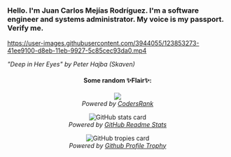 ### Hello. I'm Juan Carlos Mejías Rodríguez. I'm a software engineer and systems administrator. My voice is my passport. Verify me.

https://user-images.githubusercontent.com/3944055/123853273-41ee9100-d8eb-11eb-9927-5c85cec93da0.mp4

*"Deep in Her Eyes" by Peter Hajba (Skaven)*

<h4 align="center">Some random ✨Flair✨:</h4>

<p align="center">
  <a href="https://profile.codersrank.io/user/greenled/"><img src="https://cr-ss-service.azurewebsites.net/api/ScreenShot?widget=summary&username=greenled&badges=3&show-avatar=false&style=--header-bg-color:%23272822;--bg-color:%23272822;--header-text-color:%23eb1f6a;--badge-bg-color:%2332342c;--badge-margin:5px;--badge-text-color:%23f1f1eb;--border:none;--border-radius:4px;--name-font-size:0;--rank-font-size:9px;--badge-rank-font-size:9px;--badge-location-font-size:9px;--badge-technology-font-size:7px;--branding-text-color:%23e28905&width=240&branding=false&layout=horizontal"/></a>
  <br/>
  <em>Powered by <a href="https://codersrank.io">CodersRank</a></em>
</p>

<p align="center">
  <img src="https://github-readme-stats.vercel.app/api?username=greenled&count_private=true&show_icons=true&theme=monokai&hide_border=true" alt="GitHub stats card" />
  <br/>
  <em>Powered by <a href="https://github.com/anuraghazra/github-readme-stats">GitHub Readme Stats</a></em>
</p>

<p align="center">
  <img src="https://github-profile-trophy.vercel.app/?username=greenled&column=4&theme=monokai&no-frame=true&margin-h=5&margin-w=5" alt="GitHub tropies card" />
  <br/>
  <em>Powered by <a href="https://github.com/ryo-ma/github-profile-trophy">Github Profile Trophy</a></em>
</p>
